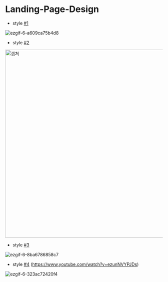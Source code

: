 # Landing-Page-Design

- style <a href="https://ji-silver.github.io/Landing-Page-Design/style1/index.html">#1</a>

![ezgif-6-a609ca75b4d8](https://user-images.githubusercontent.com/59919953/101504415-8a2d7c80-39b6-11eb-85e4-277fae949cbd.gif)

- style <a href="https://ji-silver.github.io/Landing-Page-Design/style2/index.html">#2</a>

<img width="600" alt="캡처" src="https://user-images.githubusercontent.com/59919953/101504934-1d66b200-39b7-11eb-8053-a3c36ffdd338.PNG">

- style <a href="https://ji-silver.github.io/Landing-Page-Design/style3/index.html">#3</a>

![ezgif-6-8ba6786858c7](https://user-images.githubusercontent.com/59919953/101506022-4dfb1b80-39b8-11eb-8fd9-22b5b768ed02.gif)

- style <a href="https://ji-silver.github.io/Landing-Page-Design/style4/index.html">#4</a> (https://www.youtube.com/watch?v=ezunNVYPJDs)

![ezgif-6-323ac72420f4](https://user-images.githubusercontent.com/59919953/102245086-7d71d100-3f40-11eb-8a75-cb9338b6f6eb.gif)
